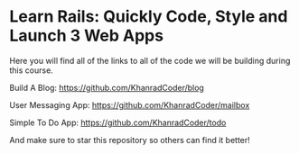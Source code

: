 # Learn Rails: Quickly Code, Style and Launch 3 Web Apps
Here you will find all of the links to all of the code we will be building during this course.

Build A Blog:
https://github.com/KhanradCoder/blog

User Messaging App:
https://github.com/KhanradCoder/mailbox

Simple To Do App:
https://github.com/KhanradCoder/todo



And make sure to star this repository so others can find it better!
